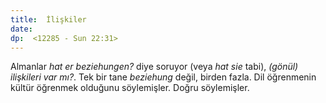 ```yaml
---
title:  İlişkiler
date: 
dp:  <12285 - Sun 22:31>
---
```



Almanlar _hat er beziehungen?_ diye soruyor (veya _hat sie_ tabi),
_(gönül) ilişkileri var mı?_. Tek bir tane _beziehung_ değil, birden
fazla. Dil öğrenmenin kültür öğrenmek olduğunu söylemişler. Doğru
söylemişler. 


